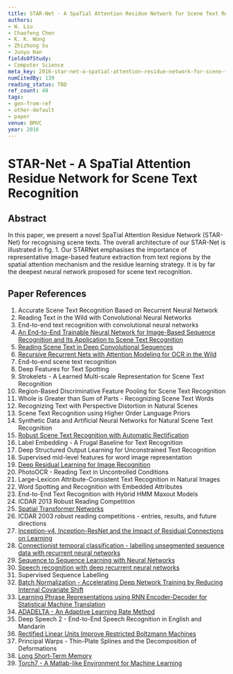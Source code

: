 ```yaml
---
title: STAR-Net - A SpaTial Attention Residue Network for Scene Text Recognition
authors:
- W. Liu
- Chaofeng Chen
- K. K. Wong
- Zhizhong Su
- Junyu Han
fieldsOfStudy:
- Computer Science
meta_key: 2016-star-net-a-spatial-attention-residue-network-for-scene-text-recognition
numCitedBy: 139
reading_status: TBD
ref_count: 40
tags:
- gen-from-ref
- other-default
- paper
venue: BMVC
year: 2016
---
```


# STAR-Net - A SpaTial Attention Residue Network for Scene Text Recognition

## Abstract

In this paper, we present a novel SpaTial Attention Residue Network (STAR-Net) for recognising scene texts. The overall architecture of our STAR-Net is illustrated in fig. 1. Our STARNet emphasises the importance of representative image-based feature extraction from text regions by the spatial attention mechanism and the residue learning strategy. It is by far the deepest neural network proposed for scene text recognition.

## Paper References

1. Accurate Scene Text Recognition Based on Recurrent Neural Network
2. Reading Text in the Wild with Convolutional Neural Networks
3. End-to-end text recognition with convolutional neural networks
4. [An End-to-End Trainable Neural Network for Image-Based Sequence Recognition and Its Application to Scene Text Recognition](2017-an-end-to-end-trainable-neural-network-for-image-based-sequence-recognition-and-its-application-to-scene-text-recognition)
5. [Reading Scene Text in Deep Convolutional Sequences](2016-reading-scene-text-in-deep-convolutional-sequences)
6. [Recursive Recurrent Nets with Attention Modeling for OCR in the Wild](2016-recursive-recurrent-nets-with-attention-modeling-for-ocr-in-the-wild)
7. End-to-end scene text recognition
8. Deep Features for Text Spotting
9. Strokelets - A Learned Multi-scale Representation for Scene Text Recognition
10. Region-Based Discriminative Feature Pooling for Scene Text Recognition
11. Whole is Greater than Sum of Parts - Recognizing Scene Text Words
12. Recognizing Text with Perspective Distortion in Natural Scenes
13. Scene Text Recognition using Higher Order Language Priors
14. Synthetic Data and Artificial Neural Networks for Natural Scene Text Recognition
15. [Robust Scene Text Recognition with Automatic Rectification](2016-robust-scene-text-recognition-with-automatic-rectification)
16. Label Embedding - A Frugal Baseline for Text Recognition
17. Deep Structured Output Learning for Unconstrained Text Recognition
18. Supervised mid-level features for word image representation
19. [Deep Residual Learning for Image Recognition](2016-deep-residual-learning-for-image-recognition)
20. PhotoOCR - Reading Text in Uncontrolled Conditions
21. Large-Lexicon Attribute-Consistent Text Recognition in Natural Images
22. Word Spotting and Recognition with Embedded Attributes
23. End-to-End Text Recognition with Hybrid HMM Maxout Models
24. ICDAR 2013 Robust Reading Competition
25. [Spatial Transformer Networks](2015-spatial-transformer-networks)
26. ICDAR 2003 robust reading competitions - entries, results, and future directions
27. [Inception-v4, Inception-ResNet and the Impact of Residual Connections on Learning](2017-inception-v4-inception-resnet-and-the-impact-of-residual-connections-on-learning)
28. [Connectionist temporal classification - labelling unsegmented sequence data with recurrent neural networks](2006-connectionist-temporal-classification-labelling-unsegmented-sequence-data-with-recurrent-neural-networks)
29. [Sequence to Sequence Learning with Neural Networks](2014-sequence-to-sequence-learning-with-neural-networks)
30. [Speech recognition with deep recurrent neural networks](2013-speech-recognition-with-deep-recurrent-neural-networks)
31. Supervised Sequence Labelling
32. [Batch Normalization - Accelerating Deep Network Training by Reducing Internal Covariate Shift](2015-batch-normalization-accelerating-deep-network-training-by-reducing-internal-covariate-shift)
33. [Learning Phrase Representations using RNN Encoder-Decoder for Statistical Machine Translation](2014-learning-phrase-representations-using-rnn-encoder-decoder-for-statistical-machine-translation)
34. [ADADELTA - An Adaptive Learning Rate Method](2012-adadelta-an-adaptive-learning-rate-method)
35. Deep Speech 2 - End-to-End Speech Recognition in English and Mandarin
36. [Rectified Linear Units Improve Restricted Boltzmann Machines](2010-rectified-linear-units-improve-restricted-boltzmann-machines)
37. Principal Warps - Thin-Plate Splines and the Decomposition of Deformations
38. [Long Short-Term Memory](1997-long-short-term-memory)
39. [Torch7 - A Matlab-like Environment for Machine Learning](2011-torch7-a-matlab-like-environment-for-machine-learning)
